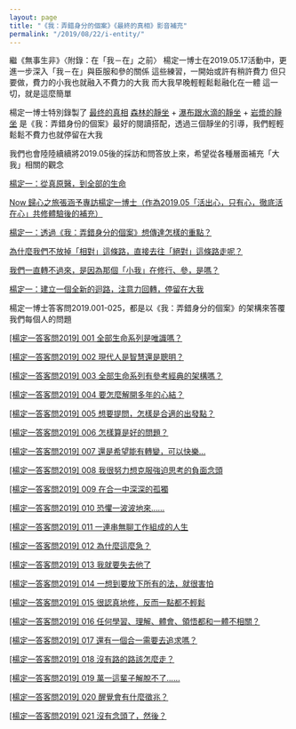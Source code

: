 ```yaml
---
layout: page
title: "《我：弄錯身分的個案》《最終的真相》影音補充"
permalink: "/2019/08/22/i-entity/"
---
```


繼《無事生非》〈附錄：在「我－在」之前〉
楊定一博士在2019.05.17活動中，更進一步深入「我－在」與臣服和參的關係
這些練習，一開始或許有稍許費力
但只要做，費力的小我也就融入不費力的大我
而大我早晚輕輕鬆鬆融化在一體
這一切，就是這麼簡單

楊定一博士特別錄製了
[最终的真相](https://21days.windmusic.com.tw/portal_c1_cnt_page.php?button_num=c1&cnt_id=211662&folder_id=12381&owner_num=c1_51287)
[森林的靜坐](https://21days.windmusic.com.tw/portal_c1_cnt_page.php?button_num=c1&cnt_id=211663&folder_id=12380&owner_num=c1_51287) +
[瀑布跟水滴的靜坐](https://21days.windmusic.com.tw/portal_c1_cnt_page.php?button_num=c1&cnt_id=211664&folder_id=12380&owner_num=c1_51287) +
[岩漿的靜坐](https://21days.windmusic.com.tw/portal_c1_cnt_page.php?button_num=c1&cnt_id=211665&folder_id=12380&owner_num=c1_51287)
是《我：弄錯身份的個案》最好的閱讀搭配，透過三個靜坐的引導，我們輕輕鬆鬆不費力也就停留在大我

我們也會陸陸續續將2019.05後的採訪和問答放上來，希望從各種層面補充「大我」相關的觀念

[楊定一：從真原醫，到全部的生命](https://www.youtube.com/watch?v=JtxurenJknc)

[Now 歸心之旅張涵予專訪楊定一博士（作為2019.05「活出心，只有心，徹底活在心」共修體驗後的補充）](https://www.youtube.com/watch?v=f74mkvHN05U&feature=youtu.be)

[楊定一：透過《我：弄錯身分的個案》想傳達怎樣的重點？](https://www.youtube.com/watch?v=hsL6fA9hD3o)

[為什麼我們不放掉「相對」這條路，直接去往「絕對」這條路走呢？](https://www.youtube.com/watch?v=40uyISy0geU)

[我們一直轉不過來，是因為那個「小我」在修行、參，是嗎？](https://www.youtube.com/watch?v=HUbCqzQYj3c&feature=youtu.be)

[楊定一：建立一個全新的迴路，注意力回轉，停留在大我](https://www.youtube.com/watch?v=2pf9-VUVu_4)

楊定一博士答客問2019.001-025，都是以《我：弄錯身分的個案》的架構來答覆我們每個人的問題

[[楊定一答客問2019] 001 全部生命系列是唯識嗎？](https://www.youtube.com/watch?v=pH2AyIvaLGw)

[[楊定一答客問2019] 002 現代人是智慧還是聰明？](https://www.youtube.com/watch?v=_WoPq9q1B0k&feature=youtu.be)

[[楊定一答客問2019] 003 全部生命系列有參考經典的架構嗎？](https://www.youtube.com/watch?v=Qn11HVAmtFc)

[[楊定一答客問2019] 004 要怎麼解開多年的心結？](https://www.youtube.com/watch?v=NG8yANhQI9o)

[[楊定一答客問2019] 005 想要提問，怎樣是合適的出發點？](https://www.youtube.com/watch?v=px52hCKUc4Q)

[[楊定一答客問2019] 006 怎樣算是好的問題？](https://www.youtube.com/watch?v=Wt49V4Ekwbk)

[[楊定一答客問2019] 007 還是希望能有轉變，可以快樂…](https://www.youtube.com/watch?v=1fJVq_0HaKA)

[[楊定一答客問2019] 008 我很努力想克服強迫思考的負面念頭](https://www.youtube.com/watch?v=n1o4Puz7pGg)

[[楊定一答客問2019] 009 在合一中深深的孤獨](https://www.youtube.com/watch?v=eOBJV_Bi0AY)

[[楊定一答客問2019] 010 恐懼一波波地來……](https://www.youtube.com/watch?v=nVkQdcPi-tI)

[[楊定一答客問2019] 011 一連串無聊工作組成的人生](https://www.youtube.com/watch?v=XMrEwqYfavk)

[[楊定一答客問2019] 012 為什麼這麼急？](https://www.youtube.com/watch?v=ir7ysFdHSdI&feature=youtu.be)

[[楊定一答客問2019] 013 我就要失去他了](https://www.youtube.com/watch?v=30GRjkIEgOQ)

[[楊定一答客問2019] 014 一想到要放下所有的法，就很害怕](https://www.youtube.com/watch?v=V4ZAxl03k8M)

[[楊定一答客問2019] 015 很認真地修，反而一點都不輕鬆](https://www.youtube.com/watch?v=Sst1LOV5VfA)

[[楊定一答客問2019] 016 任何學習、理解、體會、領悟都和一體不相關？](https://www.youtube.com/watch?v=i75706VP8QQ)

[[楊定一答客問2019] 017 還有一個合一需要去追求嗎？](https://www.youtube.com/watch?v=hdAy-3teVlo)

[[楊定一答客問2019] 018 沒有路的路該怎麼走？](https://www.youtube.com/watch?v=tm92_bRcqXw)

[[楊定一答客問2019] 019 萬一這輩子解脫不了……](https://www.youtube.com/watch?v=BD01O2AkyFE)

[[楊定一答客問2019] 020 醒覺會有什麼徵兆？](https://www.youtube.com/watch?v=ZDHRIrR3RXI)

[[楊定一答客問2019] 021 沒有念頭了，然後？](https://www.youtube.com/watch?v=D9dQwUByZ3s)

